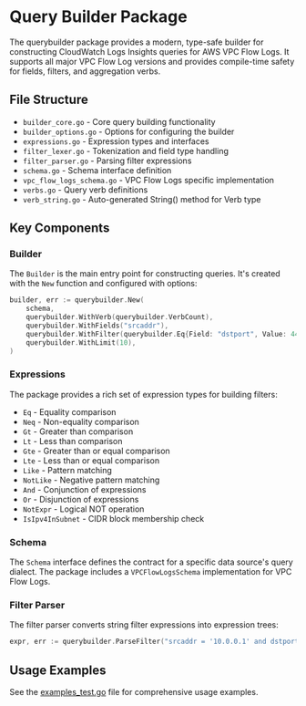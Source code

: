 # Query Builder Package

The querybuilder package provides a modern, type-safe builder for constructing CloudWatch Logs Insights queries for AWS VPC Flow Logs. It supports all major VPC Flow Log versions and provides compile-time safety for fields, filters, and aggregation verbs.

## File Structure

- `builder_core.go` - Core query building functionality
- `builder_options.go` - Options for configuring the builder
- `expressions.go` - Expression types and interfaces
- `filter_lexer.go` - Tokenization and field type handling
- `filter_parser.go` - Parsing filter expressions
- `schema.go` - Schema interface definition
- `vpc_flow_logs_schema.go` - VPC Flow Logs specific implementation
- `verbs.go` - Query verb definitions
- `verb_string.go` - Auto-generated String() method for Verb type

## Key Components

### Builder

The `Builder` is the main entry point for constructing queries. It's created with the `New` function and configured with options:

```go
builder, err := querybuilder.New(
    schema,
    querybuilder.WithVerb(querybuilder.VerbCount),
    querybuilder.WithFields("srcaddr"),
    querybuilder.WithFilter(querybuilder.Eq{Field: "dstport", Value: 443}),
    querybuilder.WithLimit(10),
)
```

### Expressions

The package provides a rich set of expression types for building filters:

- `Eq` - Equality comparison
- `Neq` - Non-equality comparison
- `Gt` - Greater than comparison
- `Lt` - Less than comparison
- `Gte` - Greater than or equal comparison
- `Lte` - Less than or equal comparison
- `Like` - Pattern matching
- `NotLike` - Negative pattern matching
- `And` - Conjunction of expressions
- `Or` - Disjunction of expressions
- `NotExpr` - Logical NOT operation
- `IsIpv4InSubnet` - CIDR block membership check

### Schema

The `Schema` interface defines the contract for a specific data source's query dialect. The package includes a `VPCFlowLogsSchema` implementation for VPC Flow Logs.

### Filter Parser

The filter parser converts string filter expressions into expression trees:

```go
expr, err := querybuilder.ParseFilter("srcaddr = '10.0.0.1' and dstport = 443")
```

## Usage Examples

See the [examples_test.go](examples_test.go) file for comprehensive usage examples.
